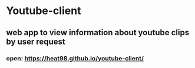 # Youtube-client

## web app to view information about youtube clips by user request

### open: https://heat98.github.io/youtube-client/

